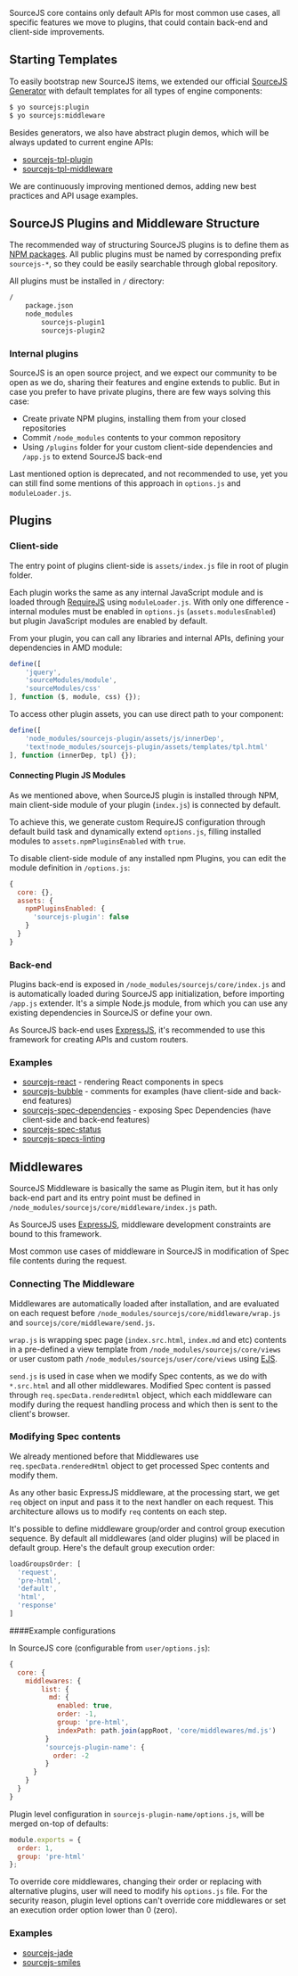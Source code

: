 SourceJS core contains only default APIs for most common use cases, all specific features we move to plugins, that could contain back-end and client-side improvements.

## Starting Templates

To easily bootstrap new SourceJS items, we extended our official [SourceJS Generator](https://github.com/sourcejs/generator-sourcejs) with default templates for all types of engine components:

```html
$ yo sourcejs:plugin
$ yo sourcejs:middleware
```

Besides generators, we also have abstract plugin demos, which will be always updated to current engine APIs:

* [sourcejs-tpl-plugin](https://github.com/sourcejs/sourcejs-tpl-plugin)
* [sourcejs-tpl-middleware](https://github.com/sourcejs/sourcejs-tpl-middleware)

We are continuously improving mentioned demos, adding new best practices and API usage examples.

## SourceJS Plugins and Middleware Structure

The recommended way of structuring SourceJS plugins is to define them as [NPM packages](https://docs.npmjs.com/misc/developers). All public plugins must be named by corresponding prefix `sourcejs-*`, so they could be easily searchable through global repository.

All plugins must be installed in `/` directory:

```html
/
    package.json
    node_modules
        sourcejs-plugin1
        sourcejs-plugin2
```

### Internal plugins

SourceJS is an open source project, and we expect our community to be open as we do, sharing their features and engine extends to public. But in case you prefer to have private plugins, there are few ways solving this case:

* Create private NPM plugins, installing them from your closed repositories
* Commit `/node_modules` contents to your common repository
* Using `/plugins` folder for your custom client-side dependencies and `/app.js` to extend SourceJS back-end

Last mentioned option is deprecated, and not recommended to use, yet you can still find some mentions of this approach in `options.js` and `moduleLoader.js`.

## Plugins

### Client-side

The entry point of plugins client-side is `assets/index.js` file in root of plugin folder.

Each plugin works the same as any internal JavaScript module and is loaded through [RequireJS](http://requirejs.org/) using `moduleLoader.js`. With only one difference - internal modules must be enabled in `options.js` (`assets.modulesEnabled`) but plugin JavaScript modules are enabled by default.

From your plugin, you can call any libraries and internal APIs, defining your dependencies in AMD module:

```js
define([
    'jquery',
    'sourceModules/module',
    'sourceModules/css'
], function ($, module, css) {});
```

To access other plugin assets, you can use direct path to your component:

```js
define([
    'node_modules/sourcejs-plugin/assets/js/innerDep',
    'text!node_modules/sourcejs-plugin/assets/templates/tpl.html'
], function (innerDep, tpl) {});
```

#### Connecting Plugin JS Modules

As we mentioned above, when SourceJS plugin is installed through NPM, main client-side module of your plugin (`index.js`) is connected by default.

To achieve this, we generate custom RequireJS configuration through default build task and dynamically extend `options.js`, filling installed modules to `assets.npmPluginsEnabled` with `true`.

To disable client-side module of any installed npm Plugins, you can edit the module definition in `/options.js`:

```js
{
  core: {},
  assets: {
    npmPluginsEnabled: {
      'sourcejs-plugin': false
    }
  }
}
```

### Back-end

Plugins back-end is exposed in `/node_modules/sourcejs/core/index.js` and is automatically loaded during SourceJS app initialization, before importing `/app.js` extender. It's a simple Node.js module, from which you can use any existing dependencies in SourceJS or define your own.

As SourceJS back-end uses [ExpressJS](http://expressjs.com), it's recommended to use this framework for creating APIs and custom routers.

### Examples

* [sourcejs-react](https://www.npmjs.com/package/sourcejs-react) - rendering React components in specs
* [sourcejs-bubble](https://github.com/sourcejs/sourcejs-bubble) - comments for examples (have client-side and back-end features)
* [sourcejs-spec-dependencies](https://github.com/sourcejs/sourcejs-spec-dependencies) - exposing Spec Dependencies (have client-side and back-end features)
* [sourcejs-spec-status](https://github.com/sourcejs/sourcejs-spec-status)
* [sourcejs-specs-linting](https://github.com/sourcejs/sourcejs-specs-linting)

## Middlewares

SourceJS Middleware is basically the same as Plugin item, but it has only back-end part and its entry point must be defined in `/node_modules/sourcejs/core/middleware/index.js` path.

As SourceJS uses [ExpressJS](http://expressjs.com), middleware development constraints are bound to this framework.

Most common use cases of middleware in SourceJS in modification of Spec file contents during the request.

### Connecting The Middleware

Middlewares are automatically loaded after installation, and are evaluated on each request before `/node_modules/sourcejs/core/middleware/wrap.js` and `sourcejs/core/middleware/send.js`.

`wrap.js` is wrapping spec page (`index.src.html`, `index.md` and etc) contents in a pre-defined a view template from `/node_modules/sourcejs/core/views` or user custom path `/node_modules/sourcejs/user/core/views` using [EJS](http://www.embeddedjs.com/).

`send.js` is used in case when we modify Spec contents, as we do with `*.src.html` and all other middlewares. Modified Spec content is passed through `req.specData.renderedHtml` object, which each middleware can modify during the request handling process and which then is sent to the client's browser.

### Modifying Spec contents

We already mentioned before that Middlewares use `req.specData.renderedHtml` object to get processed Spec contents and modify them.

As any other basic ExpressJS middleware, at the processing start, we get `req` object on input and pass it to the next handler on each request. This architecture allows us to modify `req` contents on each step.

It's possible to define middleware group/order and control group execution sequence. By default all middlewares (and older plugins) will be placed in default group. Here's the default group execution order:

```js
loadGroupsOrder: [
  'request',
  'pre-html',
  'default',
  'html',
  'response'
]
```

####Example configurations

In SourceJS core (configurable from `user/options.js`):
```js
{
  core: {
    middlewares: {
        list: {
          md: {
            enabled: true,
            order: -1,
            group: 'pre-html',
            indexPath: path.join(appRoot, 'core/middlewares/md.js')
         }
         'sourcejs-plugin-name': {
           order: -2
         }
      }
    }
  }
}
```
Plugin level configuration in `sourcejs-plugin-name/options.js`, will be merged on-top of defaults:
```js
module.exports = {
  order: 1,
  group: 'pre-html'
};
```
To override core middlewares, changing their order or replacing with alternative plugins, user will need to modify his `options.js` file. For the security reason, plugin level options can't override core middlewares or set an execution order option lower than 0 (zero).

### Examples

* [sourcejs-jade](https://github.com/sourcejs/sourcejs-jade)
* [sourcejs-smiles](https://github.com/sourcejs/sourcejs-smiles)
